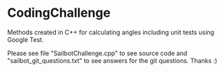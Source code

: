 # CodingChallenge
Methods created in C++ for calculating angles including unit tests using Google Test.

Please see file "SailbotChallenge.cpp" to see source code and "sailbot_git_questions.txt" to see answers for the git questions. Thanks :)

